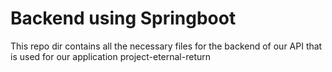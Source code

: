 # Backend using Springboot
This repo dir contains all the necessary files for the backend of our API that is used for our application project-eternal-return